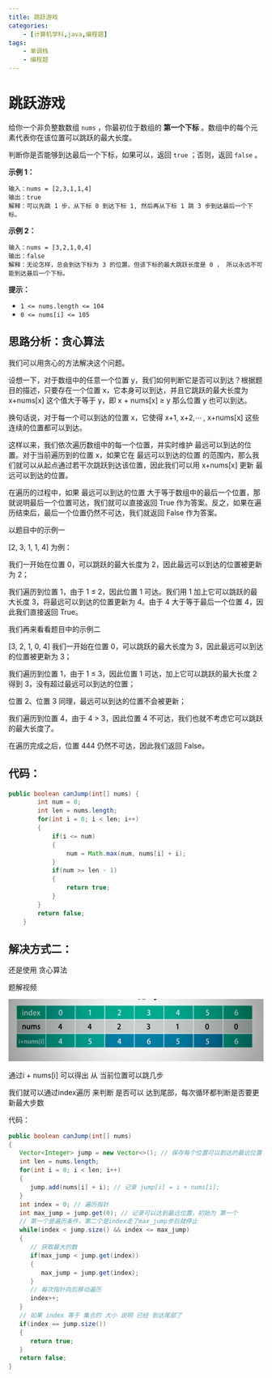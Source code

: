 ```yaml
---
title: 跳跃游戏
categories:
    - [计算机学科,java,编程题]
tags:
    - 单调栈
    - 编程题
---
```


# 跳跃游戏

给你一个非负整数数组 `nums` ，你最初位于数组的 **第一个下标** 。数组中的每个元素代表你在该位置可以跳跃的最大长度。

判断你是否能够到达最后一个下标，如果可以，返回 `true` ；否则，返回 `false` 。

 

**示例 1：**

```
输入：nums = [2,3,1,1,4]
输出：true
解释：可以先跳 1 步，从下标 0 到达下标 1, 然后再从下标 1 跳 3 步到达最后一个下标。
```

**示例 2：**

```
输入：nums = [3,2,1,0,4]
输出：false
解释：无论怎样，总会到达下标为 3 的位置。但该下标的最大跳跃长度是 0 ， 所以永远不可能到达最后一个下标。
```

 

**提示：**

-  `1 <= nums.length <= 104`
-  `0 <= nums[i] <= 105`

## 思路分析：贪心算法

我们可以用贪心的方法解决这个问题。

设想一下，对于数组中的任意一个位置 y，我们如何判断它是否可以到达？根据题目的描述，只要存在一个位置 x，它本身可以到达，并且它跳跃的最大长度为 x+nums[x] 这个值大于等于 y，即 x + nums[x] ≥ y 那么位置 y 也可以到达。

换句话说，对于每一个可以到达的位置 x，它使得 x+1, x+2,⋯ , x+nums[x] 这些连续的位置都可以到达。

这样以来，我们依次遍历数组中的每一个位置，并实时维护 最远可以到达的位置。对于当前遍历到的位置 x，如果它在 最远可以到达的位置 的范围内，那么我们就可以从起点通过若干次跳跃到达该位置，因此我们可以用 x+nums[x] 更新 最远可以到达的位置。

在遍历的过程中，如果 最远可以到达的位置 大于等于数组中的最后一个位置，那就说明最后一个位置可达，我们就可以直接返回 True 作为答案。反之，如果在遍历结束后，最后一个位置仍然不可达，我们就返回 False 作为答案。

以题目中的示例一

[2, 3, 1, 1, 4]
为例：

我们一开始在位置 0，可以跳跃的最大长度为 2，因此最远可以到达的位置被更新为 2；

我们遍历到位置 1，由于 1 ≤ 2，因此位置 1 可达。我们用 1 加上它可以跳跃的最大长度 3，将最远可以到达的位置更新为 4。由于 4 大于等于最后一个位置 4，因此我们直接返回 True。

我们再来看看题目中的示例二

[3, 2, 1, 0, 4]
我们一开始在位置 0，可以跳跃的最大长度为 3，因此最远可以到达的位置被更新为 3；

我们遍历到位置 1，由于 1 ≤ 3，因此位置 1 可达，加上它可以跳跃的最大长度 2 得到 3，没有超过最远可以到达的位置；

位置 2、位置 3 同理，最远可以到达的位置不会被更新；

我们遍历到位置 4，由于 4 > 3，因此位置 4 不可达，我们也就不考虑它可以跳跃的最大长度了。

在遍历完成之后，位置 444 仍然不可达，因此我们返回 False。

## 代码：

```java
public boolean canJump(int[] nums) {
        int num = 0;
        int len = nums.length;
        for(int i = 0; i < len; i++)
        {
            if(i <= num)
            {
                num = Math.max(num, nums[i] + i);
            }
            if(num >= len - 1)
            {
                return true;
            }
        }
        return false;
    }
```

## 解决方式二：

还是使用               贪心算法

题解视频

![image-20240109102547849](https://raw.githubusercontent.com/PigPigLetsGo/imeages/master/202401091025993.png)

通过i + nums[i] 可以得出 从 当前位置可以跳几步

我们就可以通过index遍历 来判断 是否可以 达到尾部，每次循环都判断是否要更新最大步数

代码：

```java
public boolean canJump(int[] nums)
{
   Vector<Integer> jump = new Vector<>(); // 保存每个位置可以到达的最远位置
   int len = nums.length;
   for(int i = 0; i < len; i++)
   {
      jump.add(nums[i] + i); // 记录 jump[i] = i + nums[i];
   }
   int index = 0; // 遍历指针
   int max_jump = jump.get(0); // 记录可以达到最远位置，初始为 第一个
   // 第一个是遍历条件，第二个是index走了max_jump步后就停止
   while(index < jump.size() && index <= max_jump)
   {
      // 获取最大的数
      if(max_jump < jump.get(index))
      {
         max_jump = jump.get(index);
      }
      // 每次指针向后移动遍历
      index++;
   }
   // 如果 index 等于 集合的 大小 说明 已经 到达尾部了
   if(index == jump.size())
   {
      return true;
   }
   return false;
}
```

